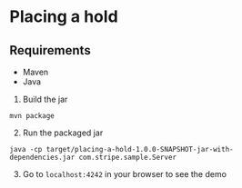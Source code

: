 # Placing a hold

## Requirements
* Maven
* Java

1. Build the jar
```
mvn package
```

2. Run the packaged jar
```
java -cp target/placing-a-hold-1.0.0-SNAPSHOT-jar-with-dependencies.jar com.stripe.sample.Server
```

3. Go to `localhost:4242` in your browser to see the demo
